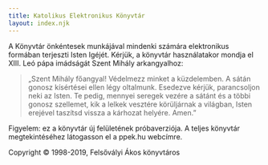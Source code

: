 ```yaml
---
title: Katolikus Elektronikus Könyvtár
layout: index.njk
---
```

A Könyvtár önkéntesek munkájával mindenki számára elektronikus formában terjeszti Isten Igéjét.
Kérjük, a könyvtár használatakor mondja el XIII. Leó pápa imádságát Szent Mihály arkangyalhoz:

> „Szent Mihály főangyal! Védelmezz minket a küzdelemben. A sátán gonosz kísértései ellen légy oltalmunk. Esedezve kérjük, parancsoljon neki az Isten. Te pedig, mennyei seregek vezére a sátánt és a többi gonosz szellemet, kik a lelkek vesztére körüljárnak a világban, Isten erejével taszítsd vissza a kárhozat helyére. Amen.”

Figyelem: ez a könyvtár új felületének próbaverziója. A teljes könyvtár megtekintéséhez látogasson el a ppek.hu webcímre.

Copyright © 1998-2019, Felsővályi Ákos könyvtáros